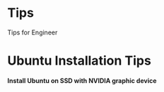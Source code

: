 # Tips
Tips for Engineer

# Ubuntu Installation Tips
#### Install Ubuntu on SSD with NVIDIA graphic device

